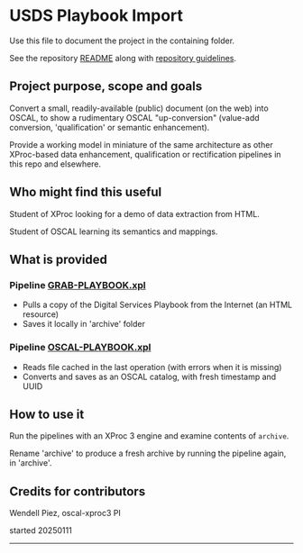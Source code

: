 # USDS Playbook Import

Use this file to document the project in the containing folder.

See the repository [README](../README.md) along with [repository guidelines](../CODE_OF_CONDUCT.md).

## Project purpose, scope and goals

Convert a small, readily-available (public) document (on the web) into OSCAL, to show a rudimentary OSCAL "up-conversion" (value-add conversion, 'qualification' or semantic enhancement).

Provide a working model in miniature of the same architecture as other XProc-based data enhancement, qualification or rectification pipelines in this repo and elsewhere.

## Who might find this useful

Student of XProc looking for a demo of data extraction from HTML.

Student of OSCAL learning its semantics and mappings.

## What is provided

### Pipeline [GRAB-PLAYBOOK.xpl](GRAB-PLAYBOOK.xpl)

- Pulls a copy of the Digital Services Playbook from the Internet (an HTML resource)
- Saves it locally in 'archive' folder

### Pipeline [OSCAL-PLAYBOOK.xpl](OSCAL-PLAYBOOK.xpl)

- Reads file cached in the last operation (with errors when it is missing)
- Converts and saves as an OSCAL catalog, with fresh timestamp and UUID

## How to use it

Run the pipelines with an XProc 3 engine and examine contents of `archive`.

Rename 'archive' to produce a fresh archive by running the pipeline again, in 'archive'.

## Credits for contributors

Wendell Piez, oscal-xproc3 PI

started 20250111

---


